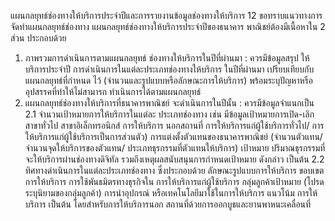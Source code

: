แผนกลยุทธ์ช่องทางให้บริการประจำปีและการรายงานข้อมูลช่องทางให้บริการ
12 ขอทราบแนวทางการจัดทำแผนกลยุทธ์ช่องทาง แผนกลยุทธ์ช่องทางให้บริการประจำปีของธนาคาร
พาณิชย์ต้องมีเนื้อหาใน 2 ส่วน ประกอบด้วย
1. ภาพรวมการดำเนินการตามแผนกลยุทธ์
ช่องทางให้บริการในปีที่ผ่านมา : ควรมีข้อมูลสรุป
ให้บริการประจำปี
การดำเนินการในแต่ละประเภทช่องทางให้บริการ
ในปีที่ผ่านมา เปรียบเทียบกับแผนกลยุทธ์ที่กำหนด
ไว้ (จำนวนและรูปแบบหรือลักษณะการให้บริการ)
พร้อมระบุปัญหาหรืออุปสรรคที่ทำให้ไม่สามารถ
ทําเนินการได้ตามแผนกลยุทธ์
2. แผนกลยุทธ์ช่องทางให้บริการที่ธนาคารพาณิชย์
จะดำเนินการในปีนั้น : ควรมีข้อมูลจําแนกเป็น
2.1 จํานวนเป้าหมายการให้บริการในแต่ละ
ประเภทช่องทาง เช่น มีข้อมูลเป้าหมายการเปิด-เลิก
สาขาทั่วไป สาขาอิเล็กทรอนิกส์ การให้บริการ
นอกสถานที่ การให้บริการแก่ผู้ใช้บริการทั่วไป/
การให้บริการแก่ผู้ใช้บริการเป็นการส่วนตัว)
การแต่งตั้งตัวแทนของธนาคารพาณิชย์
(จํานวนตัวแทน/จํานวนจุดให้บริการของตัวแทน/
ประเภทธุรกรรมที่ตัวแทนให้บริการ) เป้าหมาย
ปริมาณธุรกรรมที่จะให้บริการผ่านช่องทางดิจิทัล
รวมถึงเหตุผลสนับสนุนการกําหนดเป้าหมาย
ดังกล่าว เป็นต้น
2.2 ทิศทางดำเนินการในแต่ละประเภทช่องทาง
ซึ่งประกอบด้วย ลักษณะรูปแบบการให้บริการ
ขอบเขตการให้บริการ การใช้พันธมิตรทางธุรกิจใน
การให้บริการแก่ผู้ใช้บริการ กลุ่มลูกค้าเป้าหมาย
(โปรดระบุนิยามของกลุ่มลูกค้า) การนำอุปกรณ์
หรือเทคโนโลยีมาใช้ในการให้บริการ แนวโน้ม
การให้บริการ เป็นต้น โดยสำหรับการให้บริการนอก
สถานที่ด้วยการออกบูธและยานพาหนะเคลื่อนที่
